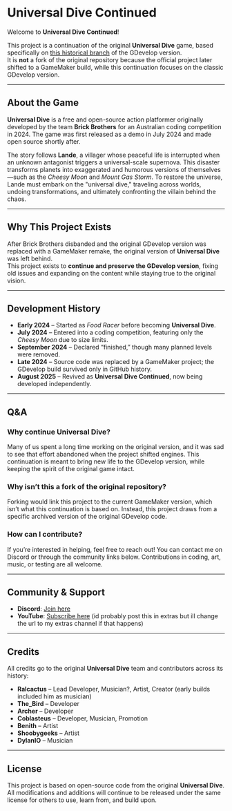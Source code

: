 # Universal Dive Continued

Welcome to **Universal Dive Continued**!  

This project is a continuation of the original **Universal Dive** game, based specifically on [this historical branch](https://github.com/lande519/universal-dive/commit/da4ac611a9caea8ac8ac7d4968cae67d6f74f3c1) of the GDevelop version.  
It is **not** a fork of the original repository because the official project later shifted to a GameMaker build, while this continuation focuses on the classic GDevelop version.

---

## About the Game
**Universal Dive** is a free and open-source action platformer originally developed by the team **Brick Brothers** for an Australian coding competition in 2024. The game was first released as a demo in July 2024 and made open source shortly after.  

The story follows **Lande**, a villager whose peaceful life is interrupted when an unknown antagonist triggers a universal-scale supernova. This disaster transforms planets into exaggerated and humorous versions of themselves—such as the *Cheesy Moon* and *Mount Gas Storm*. To restore the universe, Lande must embark on the "universal dive," traveling across worlds, undoing transformations, and ultimately confronting the villain behind the chaos.  

---

## Why This Project Exists
After Brick Brothers disbanded and the original GDevelop version was replaced with a GameMaker remake, the original version of **Universal Dive** was left behind.  
This project exists to **continue and preserve the GDevelop version**, fixing old issues and expanding on the content while staying true to the original vision.

---

## Development History
- **Early 2024** – Started as *Food Racer* before becoming **Universal Dive**.  
- **July 2024** – Entered into a coding competition, featuring only the *Cheesy Moon* due to size limits.  
- **September 2024** – Declared “finished,” though many planned levels were removed.  
- **Late 2024** – Source code was replaced by a GameMaker project; the GDevelop build survived only in GitHub history.  
- **August 2025** – Revived as **Universal Dive Continued**, now being developed independently.  

---

## Q&A

### Why continue Universal Dive?
Many of us spent a long time working on the original version, and it was sad to see that effort abandoned when the project shifted engines. This continuation is meant to bring new life to the GDevelop version, while keeping the spirit of the original game intact.  

### Why isn’t this a fork of the original repository?
Forking would link this project to the current GameMaker version, which isn’t what this continuation is based on. Instead, this project draws from a specific archived version of the original GDevelop code.  

### How can I contribute?
If you’re interested in helping, feel free to reach out! You can contact me on Discord or through the community links below. Contributions in coding, art, music, or testing are all welcome.  

---

## Community & Support
- **Discord**: [Join here](https://discord.gg/kMZvmd234Z)  
- **YouTube**: [Subscribe here](https://www.youtube.com/channel/UC-jKm8QMly7yAkb-atkG13g?sub_confirmation=1)
  (id probably post this in extras but ill change the url to my extras channel if that happens)

---

## Credits
All credits go to the original **Universal Dive** team and contributors across its history:

- **Ralcactus** – Lead Developer, Musician?, Artist, Creator (early builds included him as musician)  
- **The_Bird** – Developer  
- **Archer** – Developer  
- **Coblasteus** – Developer, Musician, Promotion  
- **Benith** – Artist  
- **Shoobygeeks** – Artist  
- **DylanIO** – Musician 

---

## License
This project is based on open-source code from the original **Universal Dive**. All modifications and additions will continue to be released under the same license for others to use, learn from, and build upon.
